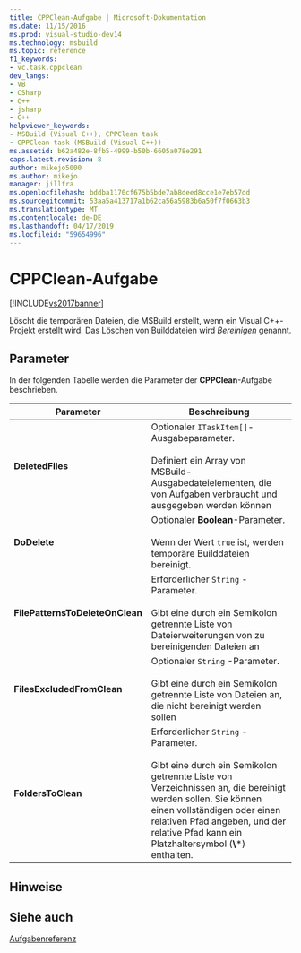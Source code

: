 ```yaml
---
title: CPPClean-Aufgabe | Microsoft-Dokumentation
ms.date: 11/15/2016
ms.prod: visual-studio-dev14
ms.technology: msbuild
ms.topic: reference
f1_keywords:
- vc.task.cppclean
dev_langs:
- VB
- CSharp
- C++
- jsharp
- C++
helpviewer_keywords:
- MSBuild (Visual C++), CPPClean task
- CPPClean task (MSBuild (Visual C++))
ms.assetid: b62a482e-8fb5-4999-b50b-6605a078e291
caps.latest.revision: 8
author: mikejo5000
ms.author: mikejo
manager: jillfra
ms.openlocfilehash: bddba1170cf675b5bde7ab8deed8cce1e7eb57dd
ms.sourcegitcommit: 53aa5a413717a1b62ca56a5983b6a50f7f0663b3
ms.translationtype: MT
ms.contentlocale: de-DE
ms.lasthandoff: 04/17/2019
ms.locfileid: "59654996"
---
```

# <a name="cppclean-task"></a>CPPClean-Aufgabe
[!INCLUDE[vs2017banner](../includes/vs2017banner.md)]

Löscht die temporären Dateien, die MSBuild erstellt, wenn ein Visual C++-Projekt erstellt wird. Das Löschen von Builddateien wird *Bereinigen* genannt.  

## <a name="parameters"></a>Parameter  
 In der folgenden Tabelle werden die Parameter der **CPPClean**-Aufgabe beschrieben.  

|            Parameter            |                                                                                                Beschreibung                                                                                                 |
|---------------------------------|------------------------------------------------------------------------------------------------------------------------------------------------------------------------------------------------------------|
|        **DeletedFiles**         |                               Optionaler `ITaskItem[]`-Ausgabeparameter.<br /><br /> Definiert ein Array von MSBuild-Ausgabedateielementen, die von Aufgaben verbraucht und ausgegeben werden können                                |
|          **DoDelete**           |                                                            Optionaler **Boolean**-Parameter.<br /><br /> Wenn der Wert `true` ist, werden temporäre Builddateien bereinigt.                                                             |
| **FilePatternsToDeleteOnClean** |                                            Erforderlicher `String` -Parameter.<br /><br /> Gibt eine durch ein Semikolon getrennte Liste von Dateierweiterungen von zu bereinigenden Dateien an                                             |
|   **FilesExcludedFromClean**    |                                                    Optionaler `String` -Parameter.<br /><br /> Gibt eine durch ein Semikolon getrennte Liste von Dateien an, die nicht bereinigt werden sollen                                                    |
|       **FoldersToClean**        | Erforderlicher `String` -Parameter.<br /><br /> Gibt eine durch ein Semikolon getrennte Liste von Verzeichnissen an, die bereinigt werden sollen. Sie können einen vollständigen oder einen relativen Pfad angeben, und der relative Pfad kann ein Platzhaltersymbol (**\\**\*) enthalten. |

## <a name="remarks"></a>Hinweise  

## <a name="see-also"></a>Siehe auch  
 [Aufgabenreferenz](../msbuild/msbuild-task-reference.md)

